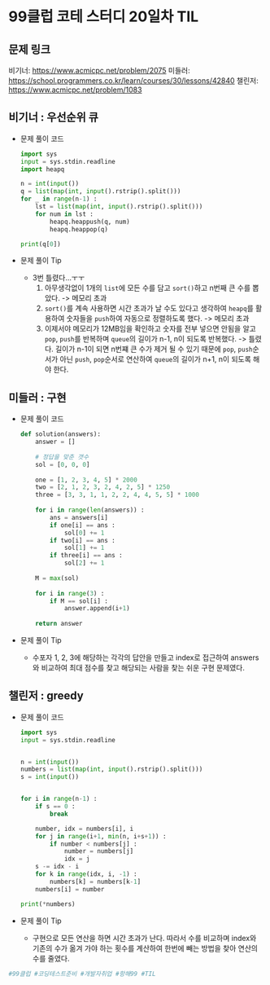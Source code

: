 # 99클럽 코테 스터디 20일차 TIL

## 문제 링크
비기너: https://www.acmicpc.net/problem/2075
미들러: https://school.programmers.co.kr/learn/courses/30/lessons/42840
챌린저: https://www.acmicpc.net/problem/1083


## 비기너 : 우선순위 큐

* 문제 풀이 코드

    ```python
    import sys
    input = sys.stdin.readline
    import heapq

    n = int(input())
    q = list(map(int, input().rstrip().split()))
    for _ in range(n-1) :
        lst = list(map(int, input().rstrip().split()))
        for num in lst :
            heapq.heappush(q, num)
            heapq.heappop(q)

    print(q[0])
    ```

* 문제 풀이 Tip
    * 3번 틀렸다...ㅜㅜ
        1. 아무생각없이 1개의 `list`에 모든 수를 담고 `sort()`하고 n번째 큰 수를 뽑았다. -> 메모리 초과
        2. `sort()`를 계속 사용하면 시간 초과가 날 수도 있다고 생각하여 `heapq`를 활용하여 숫자들을 `push`하여 자동으로 정렬하도록 했다. -> 메모리 초과
        3. 이제서야 메모리가 12MB임을 확인하고 숫자를 전부 넣으면 안됨을 알고 `pop`, `push`를 반복하며 `queue`의 길이가 n-1, n이 되도록 반복했다. -> 틀렸다. 길이가 n-1이 되면 n번쨰 큰 수가 제거 될 수 있기 때문에 `pop`, `push`순서가 아닌 `push`, `pop`순서로 연산하여 `queue`의 길이가 n+1, n이 되도록 해야 한다.



## 미들러 : 구현

* 문제 풀이 코드

    ```python
    def solution(answers):
        answer = []
        
        # 정답을 맞춘 갯수
        sol = [0, 0, 0]
        
        one = [1, 2, 3, 4, 5] * 2000
        two = [2, 1, 2, 3, 2, 4, 2, 5] * 1250
        three = [3, 3, 1, 1, 2, 2, 4, 4, 5, 5] * 1000
        
        for i in range(len(answers)) :
            ans = answers[i]
            if one[i] == ans :
                sol[0] += 1
            if two[i] == ans :
                sol[1] += 1
            if three[i] == ans :
                sol[2] += 1
                
        M = max(sol)
        
        for i in range(3) :
            if M == sol[i] :
                answer.append(i+1)
        
        return answer
    ```

* 문제 풀이 Tip
    * 수포자 1, 2, 3에 해당하는 각각의 답안을 만들고 index로 접근하여 answers와 비교하여 최대 점수를 찾고 해당되는 사람을 찾는 쉬운 구현 문제였다.



## 챌린저 : greedy

* 문제 풀이 코드

    ```python
    import sys
    input = sys.stdin.readline


    n = int(input())
    numbers = list(map(int, input().rstrip().split()))
    s = int(input())


    for i in range(n-1) :
        if s == 0 :
            break

        number, idx = numbers[i], i
        for j in range(i+1, min(n, i+s+1)) :
            if number < numbers[j] :
                number = numbers[j]
                idx = j
        s -= idx - i
        for k in range(idx, i, -1) :
            numbers[k] = numbers[k-1]
        numbers[i] = number

    print(*numbers)
    ```

* 문제 풀이 Tip
    * 구현으로 모든 연산을 하면 시간 초과가 난다. 따라서 수를 비교하며 index와 기존의 수가 옮겨 가야 하는 횟수를 계산하여 한번에 빼는 방법을 찾아 연산의 수를 줄였다.



```python
#99클럽 #코딩테스트준비 #개발자취업 #항해99 #TIL
```